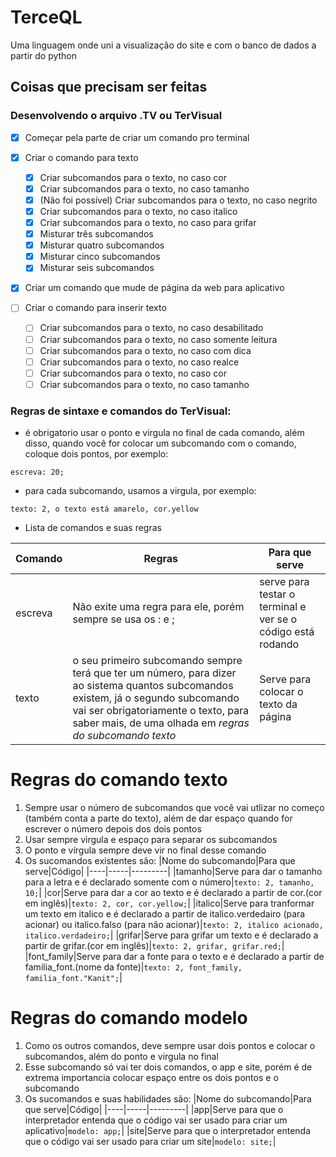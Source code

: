 # TerceQL
Uma linguagem onde uni a visualização do site e com o banco de dados a partir do python

## Coisas que precisam ser feitas
### Desenvolvendo o arquivo .TV ou TerVisual
- [X] Começar pela parte de criar um comando pro terminal
- [X] Criar o comando para texto
  - [X] Criar subcomandos para o texto, no caso cor
  - [x] Criar subcomandos para o texto, no caso tamanho
  - [x] (Não foi possível) Criar subcomandos para o texto, no caso negrito
  - [x] Criar subcomandos para o texto, no caso italico
  - [x] Criar subcomandos para o texto, no caso para grifar
  - [x] Misturar três subcomandos
  - [x] Misturar quatro subcomandos
  - [x] Misturar cinco subcomandos
  - [X] Misturar seis subcomandos

- [x] Criar um comando que mude de página da web para aplicativo
     
- [ ] Criar o comando para inserir texto
  - [ ] Criar subcomandos para o texto, no caso desabilitado
  - [ ] Criar subcomandos para o texto, no caso somente leitura
  - [ ] Criar subcomandos para o texto, no caso com dica
  - [ ] Criar subcomandos para o texto, no caso realce
  - [ ] Criar subcomandos para o texto, no caso cor
  - [ ] Criar subcomandos para o texto, no caso tamanho

### Regras de sintaxe e comandos do TerVisual:
- é obrigatorio usar o ponto e virgula no final de cada comando, além disso, quando você for colocar um subcomando com o comando, coloque dois pontos, por exemplo:
```
escreva: 20;
```
- para cada subcomando, usamos a virgula, por exemplo:

```
texto: 2, o texto está amarelo, cor.yellow
```

- Lista de comandos e suas regras

|Comando|Regras|Para que serve|
|-------|------|---------|
|escreva|Não exite uma regra para ele, porém sempre se usa os : e ;| serve para testar o terminal e ver se o código está rodando|
|texto|o seu primeiro subcomando sempre terá que ter um número, para dizer ao sistema quantos subcomandos existem, já o segundo subcomando vai ser obrigatoriamente o texto, para saber mais, de uma olhada em *regras do subcomando texto*|Serve para colocar o texto da página|




# Regras do comando **texto**
1. Sempre usar o número de subcomandos que você vai utlizar no começo (também conta a parte do texto), além de dar espaço quando for escrever o número depois dos dois pontos
2. Usar sempre virgula e espaço para separar os subcomandos
3. O ponto e vírgula sempre deve vir no final desse comando
4. Os sucomandos existentes são:
    |Nome do subcomando|Para que serve|Código|
    |----|-----|---------|
    |tamanho|Serve para dar o tamanho para a letra e é declarado somente com o número|```texto: 2, tamanho, 10;```|
   |cor|Serve para dar a cor ao texto e é declarado a partir de cor.(cor em inglês)|```texto: 2, cor, cor.yellow;```|
   |italico|Serve para tranformar um texto em italico e é declarado a partir de italico.verdedairo (para acionar) ou italico.falso (para não acionar)|```texto: 2, italico acionado, italico.verdadeiro;```|
   |grifar|Serve para grifar um texto e é declarado a partir de grifar.(cor em inglês)|```texto: 2, grifar, grifar.red;```|
   |font_family|Serve para dar a fonte para o texto e é declarado a partir de familia_font.(nome da fonte)|```texto: 2, font_family, familia_font."Kanit";```|
  
# Regras do comando **modelo**
1. Como os outros comandos, deve sempre usar dois pontos e colocar o subcomandos, além do ponto e virgula no final
2. Esse subcomando só vai ter dois comandos, o app e site, porém é de extrema importancia colocar espaço entre os dois pontos e o subcomando
3. Os sucomandos e suas habilidades são:
    |Nome do subcomando|Para que serve|Código|
    |----|-----|---------|
    |app|Serve para que o interpretador entenda que o código vai ser usado para criar um aplicativo|```modelo: app;```|
   |site|Serve para que o interpretador entenda que o código vai ser usado para criar um site|```modelo: site;```|
